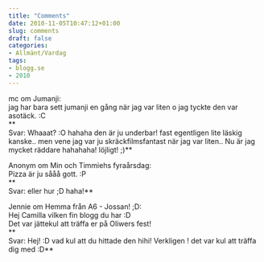 ```yaml
---
title: "Comments"
date: 2010-11-05T10:47:12+01:00
slug: comments
draft: false
categories:
- Allmänt/Vardag
tags:
- blogg.se
- 2010
---
```

mc om Jumanji:  
jag har bara sett jumanji en gång när jag var liten o jag tyckte den var asotäck. :C  
**  
Svar: Whaaat? :O hahaha den är ju underbar! fast egentligen lite läskig kanske.. men vene jag var ju skräckfilmsfantast när jag var liten.. Nu är jag mycket räddare hahahaha! löjligt! ;)**  
  
Anonym om Min och Timmiehs fyraårsdag:  
Pizza är ju sååå gott. :P  
**  
Svar: eller hur ;D haha!**  
  
  
Jennie om Hemma från A6 - Jossan! ;D:  
Hej Camilla vilken fin blogg du har :D  
Det var jättekul att träffa er på Oliwers fest!  
**  
Svar: Hej! :D vad kul att du hittade den hihi! Verkligen ! det var kul att träffa dig med :D**